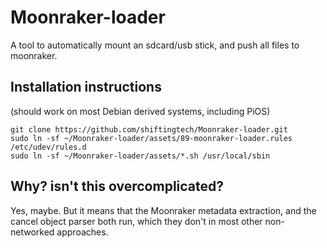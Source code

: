 # Moonraker-loader
A tool to automatically mount an sdcard/usb stick, and push all files to moonraker.

## Installation instructions
(should work on most Debian derived systems, including PiOS)
```
git clone https://github.com/shiftingtech/Moonraker-loader.git
sudo ln -sf ~/Moonraker-loader/assets/89-moonraker-loader.rules /etc/udev/rules.d 
sudo ln -sf ~/Moonraker-loader/assets/*.sh /usr/local/sbin
```

##  Why?  isn't this overcomplicated?
Yes, maybe.  But it means that the Moonraker metadata extraction, and the cancel object parser both run, which they don't in most other non-networked approaches.
